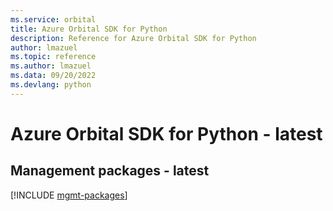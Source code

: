 ```yaml
---
ms.service: orbital
title: Azure Orbital SDK for Python
description: Reference for Azure Orbital SDK for Python
author: lmazuel
ms.topic: reference
ms.author: lmazuel
ms.data: 09/20/2022
ms.devlang: python
---
```

# Azure Orbital SDK for Python - latest

## Management packages - latest
[!INCLUDE [mgmt-packages](orbital-mgmt-index.md)]